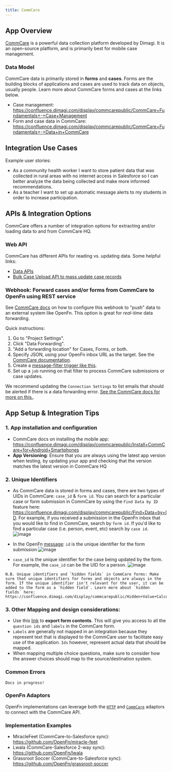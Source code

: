 ```yaml
---
title: CommCare
---
```


## App Overview
[CommCare](https://www.dimagi.com/commcare/) is a powerful data collection
platform developed by Dimagi. It is an open-source platform, and is primarily best for mobile case management.

### Data Model
CommCare data is primarily stored in **forms** and **cases**. Forms are the building blocks of applications and cases are used to track data on objects, usually people. 
Learn more about CommCare forms and cases at the links below.   
- Case management:  
https://confluence.dimagi.com/display/commcarepublic/CommCare+Fundamentals+-+Case+Management  
- Form and case data in CommCare: https://confluence.dimagi.com/display/commcarepublic/CommCare+Fundamentals+-+Data+in+CommCare


## Integration Use Cases
Example user stories:
- As a community health worker I want to store patient data that was collected in rural areas with no internet access in Salesforce so I can better analyze the data being collected and make more informed recommendations.
- As a teacher I want to set up automatic message alerts to my students in order to increase participation. 

## APIs & Integration Options
CommCare offers a number of integration options for extracting and/or loading
data to and from CommCare HQ.

### Web API

CommCare has different APIs for reading vs. updating data. Some helpful links:

- [Data APIs](https://confluence.dimagi.com/display/commcarepublic/Data+APIs)
- [Bulk Case Upload API to mass update case records](https://confluence.dimagi.com/display/commcarepublic/Bulk+Upload+Case+Data)

### Webhook: Forward cases and/or forms from CommCare to OpenFn using REST service

See
[CommCare docs](https://confluence.dimagi.com/pages/viewpage.action?pageId=12224128)
on how to configure this webhook to "push" data to an external system like
OpenFn. This option is great for _real-time_ data forwarding.

Quick instructions:

1. Go to "Project Settings".
2. Click "Data Forwarding".
3. "Add a forwarding location" for Cases, Forms, or both.
4. Specify JSON, using your OpenFn inbox URL as the target. See the
   [CommCare documentation](https://confluence.dimagi.com/pages/viewpage.action?pageId=12224128).
5. Create a
   [message-filter trigger like this](/documentation/build/triggers#match-a-message-with-a-fragment-inside-another-object-called-form).
6. Set up a `job` running on that filter to process CommCare submissions or case
   updates.

We recommend updating the `Connection Settings` to list emails that should be
alerted if there is a data forwarding error. [See the CommCare docs for more on this.](https://confluence.dimagi.com/pages/viewpage.action?pageId=12224128#EnablingDataIntegration(FormandCaseForwarding)-Errornotifications).

## App Setup & Integration Tips
### 1. App installation and configuration
- CommCare docs on installing the mobile app: https://confluence.dimagi.com/display/commcarepublic/Install+CommCare+for+Android+Smartphones
- **App Versioning**: Ensure that you are always using the latest app version when testing, by updating your app and checking that the version matches the latest version in CommCare HQ

### 2. Unique Identifiers
- As CommCare data is stored in forms and cases, there are two types of UIDs in CommCare: `case_id` & `form id`. You can search for a particular case or form submission in CommCare by using the `Find Data by ID` feature here: https://confluence.dimagi.com/display/commcarepublic/Find+Data+by+ID. For example, if you received a submission in the OpenFn inbox that you would like to find in CommCare, search by `form id`. If you'd like to find a particular case (i.e. person, event, etc) search by `case id`.  
![image](https://user-images.githubusercontent.com/80456839/128649444-04f371ea-80b1-4c28-8d42-1591c0a96758.png)
- In the OpenFn [message](https://docs.openfn.org/documentation/getting-started/overview#messages):
`id` is the unique identifier for the form submission
![image](https://user-images.githubusercontent.com/80456839/128649481-83b3f7ee-c6a6-42f8-8752-2f4e96b7fa1f.png)

- `case_id` is the unique identifier for the case being updated by the form. For example, the `case_id` can be the UID for a person.
![image](https://user-images.githubusercontent.com/80456839/128649509-098a5418-4b72-4cec-a4d2-47c8bedaac25.png)

~~~
N.B. Unique identifiers and `hidden fields` in CommCare forms: Make sure that unique identifiers for forms and objects are always in the form. If the unique identifier isn't relevant for the user, it can be added to the form as a `hidden field`. Learn more about `hidden fields` here: https://confluence.dimagi.com/display/commcarepublic/Hidden+Value+Calculations+Tutorial
~~~


### 3. Other Mapping and design considerations: 
- Use this [link](https://confluence.dimagi.com/display/commcarepublic/Export+Form+Contents) to **export form contents**. This will give you access to all the `question ids` and `labels` in the CommCare form. 
- `Labels` are generally not mapped in an integration because they represent text that is displayed to the CommCare user to facilitate easy use of the application. `Ids` however, represent actual data that should be mapped.
- When mapping multiple choice questions, make sure to consider how the answer choices should map to the source/destination system.

### Common Errors
~~~
Docs in progress! 
~~~

### OpenFn Adaptors
OpenFn implementations can leverage both the [`HTTP`](https://github.com/OpenFn/language-http) and [`CommCare`](https://github.com/OpenFn/language-commcare) adaptors to connect with the CommCare API. 

### Implementation Examples
- MiracleFeet (CommCare-to-Salesforce sync): https://github.com/OpenFn/miracle-feet
- Lwala (CommCare-Salesforce 2-way sync): https://github.com/OpenFn/lwala
- Grassroot Soccer (CommCare-to-Salesforce sync): https://github.com/OpenFn/grassroot-soccer

